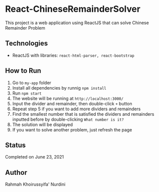 # React-ChineseRemainderSolver
This project is a web application using ReactJS that can solve Chinese Remainder Problem

## Technologies
* ReactJS with libraries: `react-html-parser, react-bootstrap`

## How to Run
1. Go to `my-app` folder 
2. Install all dependencies by runnig `npm install`
3. Run `npm start`
4. The website will be running at `http://localhost:3000/`
5. Input the divider and remainder, then double-click `+` button
6. Repeat step 5 if you want to add more dividers and remainders
7. Find the smallest number that is satisfied the dividers and remainders inputted before by double-clicking `What number is it?`
8. The solution will be displayed
9. If you want to solve another problem, just refresh the page

## Status
Completed on June 23, 2021

## Author
Rahmah Khoirussyifa' Nurdini
